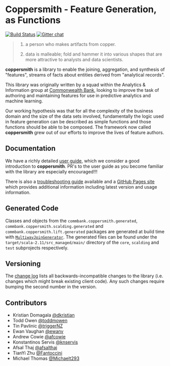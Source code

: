 Coppersmith - Feature Generation, as Functions
================================
[![Build Status](https://travis-ci.org/CommBank/coppersmith.svg?branch=master)](https://travis-ci.org/CommBank/coppersmith)
[![Gitter chat](https://badges.gitter.im/CommBank/coppersmith.png)](https://gitter.im/CommBank/coppersmith)


> 1. a person who makes artifacts from copper.
>
> 2. data is malleable; fold and hammer it into various shapes
>    that are more attractive to analysts and data scientists.

**coppersmith** is a library to enable the joining, aggregation, and synthesis
of "features", streams of facts about entities derived from "analytical
records".

This library was originally written by a squad within the Analytics &
Information group at [Commonwealth Bank](https://www.commbank.com.au/), looking
to improve the task of authoring and maintaining features for use in predictive
analytics and machine learning.

Our working hypothesis was that for all the complexity of the business domain
and the size of the data sets involved, fundamentally the logic used in feature
generation can be described as simple functions and those functions should be
able to be composed. The framework now called **coppersmith** grew out of our
efforts to improve the lives of feature authors.

Documentation
-------------

We have a richly detailed [user guide](USERGUIDE.markdown),
which we consider a good introduction to **coppersmith**. PR's to the user
guide as you become familiar with the library are especially encouraged!!!

There is also a [troubleshooting guide](TROUBLESHOOTING.markdown) available and
a [GitHub Pages site](http://commbank.github.io/coppersmith/) which provides
additional information including latest version and usage information.

Generated Code
--------------
Classes and objects from the `commbank.coppersmith.generated`,
`commbank.coppersmith.scalding.generated` and
`commbank.coppersmith.lift.generated` packages are generated at
build time with [`MultiwayJoinGenerator`](project/MultiwayJoinGenerator.scala).
The generated files can be found under the `target/scala-2.11/src_managed/main/`
directory of the `core`, `scalding` and `test` subprojects respectively.

Versioning
----------

The [change log](CHANGELOG.markdown) lists all backwards-incompatible changes to
the library (i.e. changes which might break existing client code).
Any such changes require bumping the second number in the version.

Contributors
------------

- Kristian Domagala [@dkristian](https://github.com/dkristian)
- Todd Owen [@toddmowen](https://github.com/toddmowen)
- Tin Pavlinic [@triggerNZ](https://github.com/triggerNZ)
- Ewan Vaughan [@ewanv](https://github.com/ewanv)
- Andrew Cowie [@afcowie](https://github.com/afcowie)
- Konstantinos Servis [@knservis](https://github.com/knservis)
- Afsal Thaj [@afsalthaj](https://github.com/afsalthaj)
- TianYi Zhu [@Fantoccini](https://github.com/Fantoccini)
- Michael Thomas [@Michaelt293](https://github.com/Michaelt293)
